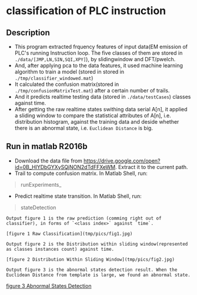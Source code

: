 # classification of PLC instruction

## Description
* This program extracted frquency features of input data(EM emission of PLC's running Instruction loop. The five classes of them are stored in `./data/[JMP,LN,SIN,SQI,XPY]`), by slidingwindow and DFT/pwelch. 
* And, after applying pca to the data features, it used machine learning algorithm to train a model (stored in stored in `./tmp/classifier_windowed.mat`)
* It calculated the confusion matrix(stored in `./tmp/confusionMatrixTest.mat`) after a certain number of trails.
* And it predicts realtime testing data (stored in `./data/testCases`) classes against time.
* After getting the raw realtime states swithing data serial A[n], it applied a sliding window to compare the statistical attributes of A[n], i.e. distribution histogram, against the training data and deside whether there is an abnormal state, i.e. `Euclidean Distance` is big. 

## Run in matlab R2016b
* Download the data file from https://drive.google.com/open?id=0B_HlYDbGYXySQjNON2dTdFFXeWM. Extract it to the current path.
* Trail to compute confusion matrix. In Matlab Shell, run:

> runExperiments_

* Predict realtime state transition. In Matlab Shell, run:

> stateDetection

```
Output figure 1 is the raw prediction (comming right out of classifier), in forms of `<class index>` against `time`.

[figure 1 Raw Classification](tmp/pics/fig1.jpg)

Output figure 2 is the Distribution within sliding window(represented as classes instances count) against time.

[figure 2 Distribution Within Sliding Window](tmp/pics/fig2.jpg)

Output figure 3 is the abnormal states detection result. When the Euclidean Distance from template is large, we found an abnormal state.
```

[figure 3 Abnormal States Detection](tmp/pics/fig3.jpg)
